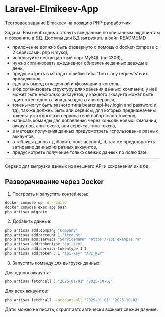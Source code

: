 # Laravel-Elmikeev-App

Тестоовое задание Elmekeev на позицию PHP-разработчик

Задача: Вам необходимо стянуть все данные по описанным эндпоинтам и сохранить в БД.
Доступы для БД выгружать в файл README.MD

- приложение должно быть развернуто с помощью docker-compose с 2 сервисами: php и mysql,
- используйте нестандартный порт MySQL (не 3306),
- нужно организовать ежедневное обновление данных дважды в день,
- предусмотреть в методах ошибки типа 'Too many requests' и их преодоление,
- сделать вывод отладочной информации в консоль,
- в бд организовать структуру для хранения данных: компании, у неё может быть несколько аккаунтов, у каждого аккаунта
  может быть один токен одного типа для одного апи сервиса,
- токены могут быть разного типа(bearer,api-key,login and password и тд), так-же должны быть апи сервисы, для которых
  предназначены токены, у каждого апи сервиса свой набор типов токенов,
- написать команды для добавления через консоль новых: компании, аккаунтов, апи токена, апи сервиса, типа токена,
- в методах получения данных предусмотреть использование разных аккаунтов,
- в таблицы данных добавить поле account_id, так же предотвратить затирание данных из разных аккаунтов,
- предусмотреть получение только свежих данных по полю date

---

Сервис для выгрузки данных из внешнего API и сохранения их в бд.

## Разворачивание через Docker

1. Построить и запустить контейнеры:

```bash
docker compose up -d --build
docker compose exec app bash
php artisan migrate
```

2. Добавить данные:

```bash
php artisan add:company "Company"
php artisan add:account 1 "Account"
php artisan add:service "ServiceName" "https://api.example.ru"
php artisan add:tokentype "api-key"
php artisan add:service-tokentype 1 1
php artisan add:token 1 1 "api-key" "API_KEY"

```

3. Запустить команду для выгрузки данных:

Для одного аккаунта:

```bash
php artisan fetch:all 1 "2025-01-01" "2025-10-02"
```

Для всех аккаунтов:

```bash
php artisan fetch:all --account-all "2025-01-01" "2025-10-02"
```

Даты можно не писать, скрипт автоматически возьмет свежие данные.
